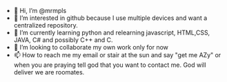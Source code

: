 - 👋 Hi, I’m @mrmpls
- 👀 I’m interested in github because I use multiple devices and want a centralized repository.
- 🌱 I’m currently learning python and relearning javascript, HTML,CSS, JAVA, C# and possibly C++ and C.
- 💞️ I’m looking to collaborate my own work only for now
- 📫 How to reach me my email or stair at the sun and say "get me AZy" or when you are praying tell god that you want to contact me. God will deliver we are  roomates.

<!---
mrmpls/mrmpls is a ✨ special ✨ repository because its `README.md` (this file) appears on your GitHub profile.
You can click the Preview link to take a look at your changes.
--->
